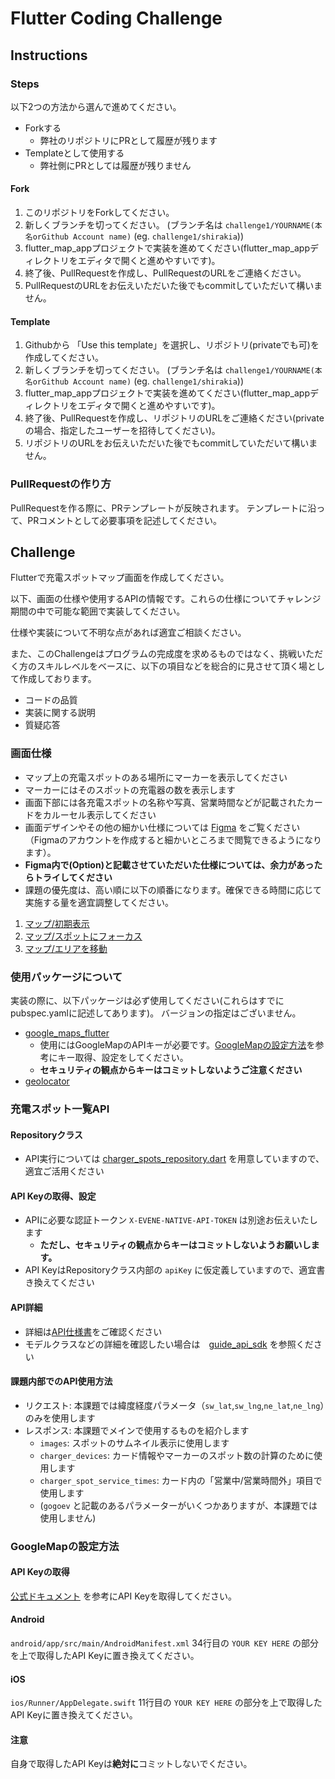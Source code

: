 # Flutter Coding Challenge

## Instructions

### Steps
以下2つの方法から選んで進めてください。
* Forkする
  * 弊社のリポジトリにPRとして履歴が残ります
* Templateとして使用する
  * 弊社側にPRとしては履歴が残りません

#### Fork
1. このリポジトリをForkしてください。
2. 新しくブランチを切ってください。
(ブランチ名は `challenge1/YOURNAME(本名orGithub Account name)` (eg. `challenge1/shirakia`))
3. flutter_map_appプロジェクトで実装を進めてください(flutter_map_appディレクトリをエディタで開くと進めやすいです)。
4. 終了後、PullRequestを作成し、PullRequestのURLをご連絡ください。
5. PullRequestのURLをお伝えいただいた後でもcommitしていただいて構いません。

#### Template
1. Githubから 「Use this template」を選択し、リポジトリ(privateでも可)を作成してください。
2. 新しくブランチを切ってください。
(ブランチ名は `challenge1/YOURNAME(本名orGithub Account name)` (eg. `challenge1/shirakia`))
3. flutter_map_appプロジェクトで実装を進めてください(flutter_map_appディレクトリをエディタで開くと進めやすいです)。
4. 終了後、PullRequestを作成し、リポジトリのURLをご連絡ください(privateの場合、指定したユーザーを招待してください)。
5. リポジトリのURLをお伝えいただいた後でもcommitしていただいて構いません。

### PullRequestの作り方
PullRequestを作る際に、PRテンプレートが反映されます。
テンプレートに沿って、PRコメントとして必要事項を記述してください。

## Challenge
Flutterで充電スポットマップ画面を作成してください。

以下、画面の仕様や使用するAPIの情報です。これらの仕様についてチャレンジ期間の中で可能な範囲で実装してください。

仕様や実装について不明な点があれば適宜ご相談ください。

また、このChallengeはプログラムの完成度を求めるものではなく、挑戦いただく方のスキルレベルをベースに、以下の項目などを総合的に見させて頂く場として作成しております。
- コードの品質
- 実装に関する説明
- 質疑応答

### 画面仕様
- マップ上の充電スポットのある場所にマーカーを表示してください
- マーカーにはそのスポットの充電器の数を表示します
- 画面下部には各充電スポットの名称や写真、営業時間などが記載されたカードをカルーセル表示してください
- 画面デザインやその他の細かい仕様については [Figma](https://www.figma.com/file/q4i9uo1n4poIbO7iGPbqQH/?node-id=1414-77) をご覧ください（Figmaのアカウントを作成すると細かいところまで閲覧できるようになります）。
- **Figma内で(Option)と記載させていただいた仕様については、余力があったらトライしてください**
- 課題の優先度は、高い順に以下の順番になります。確保できる時間に応じて実施する量を適宜調整してください。
1. [マップ/初期表示](https://www.figma.com/file/q4i9uo1n4poIbO7iGPbqQH/ENECHANGE-%E3%82%A8%E3%83%B3%E3%82%B8%E3%83%8B%E3%82%A2%E3%83%81%E3%83%A3%E3%83%AC%E3%83%B3%E3%82%B8?type=design&node-id=1414-78&mode=design&t=HALw18VIzoL2un47-4)
1. [マップ/スポットにフォーカス](https://www.figma.com/file/q4i9uo1n4poIbO7iGPbqQH/ENECHANGE-%E3%82%A8%E3%83%B3%E3%82%B8%E3%83%8B%E3%82%A2%E3%83%81%E3%83%A3%E3%83%AC%E3%83%B3%E3%82%B8?type=design&node-id=1417-511&mode=design&t=HALw18VIzoL2un47-4)
1. [マップ/エリアを移動](https://www.figma.com/file/q4i9uo1n4poIbO7iGPbqQH/ENECHANGE-%E3%82%A8%E3%83%B3%E3%82%B8%E3%83%8B%E3%82%A2%E3%83%81%E3%83%A3%E3%83%AC%E3%83%B3%E3%82%B8?type=design&node-id=1414-319&mode=design&t=HALw18VIzoL2un47-4)

### 使用パッケージについて
実装の際に、以下パッケージは必ず使用してください(これらはすでにpubspec.yamlに記述してあります)。
バージョンの指定はございません。
- [google_maps_flutter](https://pub.dev/packages/google_maps_flutter)
  - 使用にはGoogleMapのAPIキーが必要です。[GoogleMapの設定方法](#GoogleMapの設定方法)を参考にキー取得、設定をしてください。
  - **セキュリティの観点からキーはコミットしないようご注意ください**
- [geolocator](https://pub.dev/packages/geolocator)

### 充電スポット一覧API

#### Repositoryクラス
- API実行については [charger_spots_repository.dart](lib/repository/charger_spots_repository.dart) を用意していますので、適宜ご活用ください

#### API Keyの取得、設定
- APIに必要な認証トークン `X-EVENE-NATIVE-API-TOKEN` は別途お伝えいたします
  - **ただし、セキュリティの観点からキーはコミットしないようお願いします。**
- API KeyはRepositoryクラス内部の `apiKey` に仮定義していますので、適宜書き換えてください

#### API詳細
- 詳細は[API仕様書](https://stg.evene.jp/apidocs/charger_spots#/charger_spots)をご確認ください
- モデルクラスなどの詳細を確認したい場合は　[guide_api_sdk](docs/guide_api_sdk.md) を参照ください

#### 課題内部でのAPI使用方法
- リクエスト: 本課題では緯度経度パラメータ（`sw_lat`,`sw_lng`,`ne_lat`,`ne_lng`）のみを使用します
- レスポンス: 本課題でメインで使用するものを紹介します
  - `images`: スポットのサムネイル表示に使用します
  - `charger_devices`: カード情報やマーカーのスポット数の計算のために使用します
  - `charger_spot_service_times`: カード内の「営業中/営業時間外」項目で使用します
  - (`gogoev` と記載のあるパラメーターがいくつかありますが、本課題では使用しません)

### GoogleMapの設定方法

#### API Keyの取得
[公式ドキュメント](https://pub.dev/packages/google_maps_flutter) を参考にAPI Keyを取得してください。

#### Android
`android/app/src/main/AndroidManifest.xml` 34行目の
`YOUR KEY HERE` の部分を上で取得したAPI Keyに置き換えてください。

#### iOS
`ios/Runner/AppDelegate.swift` 11行目の
`YOUR KEY HERE` の部分を上で取得したAPI Keyに置き換えてください。

#### 注意
自身で取得したAPI Keyは<b>絶対に</b>コミットしないでください。
